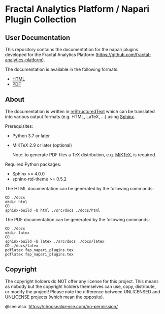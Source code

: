 # Fractal Analytics Platform / Napari Plugin Collection
## User Documentation

This repository contains the documentation for the napari plugins developed for the Fractal Analytics Platform (https://github.com/fractal-analytics-platform).

The documentation is available in the following formats:
- [HTML](https://fractal-napari-plugins-collection.github.io/user-documentation/)
- [PDF](https://github.com/fractal-napari-plugins-collection/user-documentation/main/docs/latex/fap_napari_plugins.pdf)


## About

The documentation is written in [reStructuredText](https://docutils.sourceforge.io/rst.html) which can be translated into various output formats (e.g. HTML, LaTeX, ...) using [Sphinx](https://www.sphinx-doc.org/).

Prerequisites:
- Python 3.7 or later
- MiKTeX 2.9 or later (optional)

    Note: to generate PDF files a TeX distribution, e.g. [MiKTeX](https://miktex.org/), is required.

Required Python packages:
- Sphinx >= 4.0.0
- sphinx-rtd-theme >= 0.5.2

The HTML documentation can be generated by the following commands:

```
CD ./docs
mkdir html
CD ..
sphinx-build -b html ./src/docs ./docs/html
```

The PDF documentation can be generated by the following commands:

```
CD ./docs
mkdir latex
CD ..
sphinx-build -b latex ./src/docs ./docs/latex
CD ./docs/latex
pdflatex fap_napari_plugins.tex
pdflatex fap_napari_plugins.tex
```


## Copyright
The copyright holders do NOT offer any license for this project.
This means as nobody but the copyright holders themselves can use, copy, distribute, or modify the project!
Please note the difference between UNLICENSED and UNLICENSE projects (which mean the opposite).

@see also: https://choosealicense.com/no-permission/
